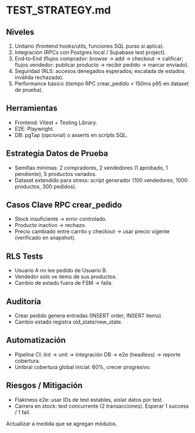 # TEST_STRATEGY.md

## Niveles
1. Unitario (frontend hooks/utils, funciones SQL puras si aplica).
2. Integración (RPCs con Postgres local / Supabase test project).
3. End‑to‑End (flujos comprador: browse → add → checkout → calificar; flujos vendedor: publicar producto → recibir pedido → marcar enviado).
4. Seguridad (RLS: accesos denegados esperados; escalada de estados inválida rechazada).
5. Performance básico (tiempo RPC crear_pedido < 150ms p95 en dataset de prueba).

## Herramientas
- Frontend: Vitest + Testing Library.
- E2E: Playwright.
- DB: pgTap (opcional) o asserts en scripts SQL.

## Estrategia Datos de Prueba
- Semillas mínimas: 2 compradores, 2 vendedores (1 aprobado, 1 pendiente), 5 productos variados.
- Dataset extendido para stress: script generador (100 vendedores, 1000 productos, 300 pedidos).

## Casos Clave RPC crear_pedido
- Stock insuficiente → error controlado.
- Producto inactivo → rechazo.
- Precio cambiado entre carrito y checkout → usar precio vigente (verificado en snapshot).

## RLS Tests
- Usuario A no lee pedido de Usuario B.
- Vendedor solo ve ítems de sus productos.
- Cambio de estado fuera de FSM → falla.

## Auditoría
- Crear pedido genera entradas (INSERT order, INSERT items).
- Cambio estado registra old_state/new_state.

## Automatización
- Pipeline CI: lint → unit → integración DB → e2e (headless) → reporte cobertura.
- Umbral cobertura global inicial: 60%, crecer progresivo.

## Riesgos / Mitigación
- Flakiness e2e: usar IDs de test estables, aislar datos por test.
- Carrera en stock: test concurrente (2 transacciones). Esperar 1 success / 1 fail.

Actualizar a medida que se agregan módulos.

